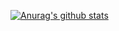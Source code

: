 [![Anurag's github stats](https://github-readme-stats.vercel.app/api?username=loganautomata&show_icons=true&theme=radical)](https://github.com/anuraghazra/github-readme-stats)
